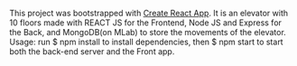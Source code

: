 This project was bootstrapped with [Create React App](https://github.com/facebookincubator/create-react-app).
It is an elevator with 10 floors made with REACT JS for the Frontend, Node JS and Express for the Back, and MongoDB(on MLab) to store the movements of the elevator.
Usage:
run
$ npm install
to install dependencies, then
$ npm start
to start both the back-end server and the Front app.

